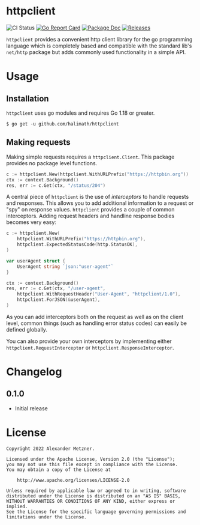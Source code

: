 # httpclient

![CI Status][ci-img-url] [![Go Report Card][go-report-card-img-url]][go-report-card-url]
[![Package Doc][package-doc-img-url]][package-doc-url] [![Releases][release-img-url]][release-url]

[ci-img-url]: https://github.com/halimath/httpclient/workflows/CI/badge.svg
[go-report-card-img-url]: https://goreportcard.com/badge/github.com/halimath/httpclient
[go-report-card-url]: https://goreportcard.com/report/github.com/halimath/httpclient
[package-doc-img-url]: https://img.shields.io/badge/GoDoc-Reference-blue.svg
[package-doc-url]: https://pkg.go.dev/github.com/halimath/httpclient
[release-img-url]: https://img.shields.io/github/v/release/halimath/httpclient.svg
[release-url]: https://github.com/halimath/httpclient/releases

`httpclient` provides a convenient http client library for the go programming language which is completely
based and compatible with the standard lib's `net/http` package but adds commonly used functionality in a
simple API.

# Usage

## Installation

`httpclient` uses go modules and requires Go 1.18 or greater.

```
$ go get -u github.com/halimath/httpclient
```
## Making requests

Making simple requests requires a `httpclient.Client`. This package provides no package level functions.

```go
c := httpclient.New(httpclient.WithURLPrefix("https://httpbin.org"))
ctx := context.Background()
res, err := c.Get(ctx, "/status/204")
```

A central piece of `httpclient` is the use of _interceptors_ to handle requests and 
responses. This allows you to add additional information to a request or "spy" on 
response values. `httpclient` provides a couple of common interceptors. Adding request
headers and handline response bodies becomes very easy:

```go
c := httpclient.New(
	httpclient.WithURLPrefix("https://httpbin.org"),
	httpclient.ExpectedStatusCode(http.StatusOK),
)

var userAgent struct {
	UserAgent string `json:"user-agent"`
}

ctx := context.Background()
res, err := c.Get(ctx, "/user-agent",
	httpclient.WithRequestHeader("User-Agent", "httpclient/1.0"),
	httpclient.ForJSON(&userAgent),
)
```

As you can add interceptors both on the request as well as on the client level, common
things (such as handling error status codes) can easily be defined globally.

You can also provide your own interceptors by implementing either 
`httpclient.RequestInterceptor` or `httpclient.ResponseInterceptor`.

# Changelog

## 0.1.0
* Initial release

# License

```
Copyright 2022 Alexander Metzner.

Licensed under the Apache License, Version 2.0 (the "License");
you may not use this file except in compliance with the License.
You may obtain a copy of the License at

    http://www.apache.org/licenses/LICENSE-2.0

Unless required by applicable law or agreed to in writing, software
distributed under the License is distributed on an "AS IS" BASIS,
WITHOUT WARRANTIES OR CONDITIONS OF ANY KIND, either express or implied.
See the License for the specific language governing permissions and
limitations under the License.
```
